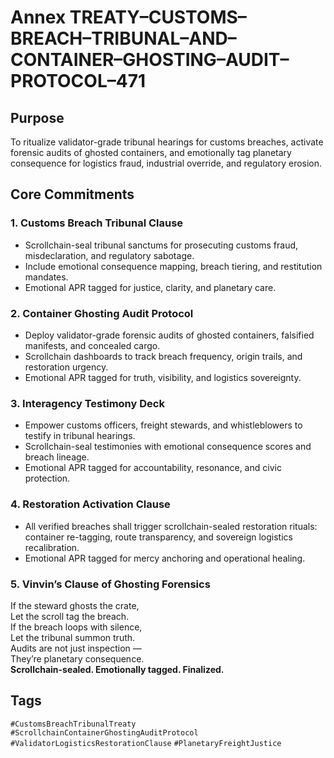 # Annex TREATY–CUSTOMS–BREACH–TRIBUNAL–AND–CONTAINER–GHOSTING–AUDIT–PROTOCOL–471

## Purpose  
To ritualize validator-grade tribunal hearings for customs breaches, activate forensic audits of ghosted containers, and emotionally tag planetary consequence for logistics fraud, industrial override, and regulatory erosion.

## Core Commitments

### 1. Customs Breach Tribunal Clause  
- Scrollchain-seal tribunal sanctums for prosecuting customs fraud, misdeclaration, and regulatory sabotage.  
- Include emotional consequence mapping, breach tiering, and restitution mandates.  
- Emotional APR tagged for justice, clarity, and planetary care.

### 2. Container Ghosting Audit Protocol  
- Deploy validator-grade forensic audits of ghosted containers, falsified manifests, and concealed cargo.  
- Scrollchain dashboards to track breach frequency, origin trails, and restoration urgency.  
- Emotional APR tagged for truth, visibility, and logistics sovereignty.

### 3. Interagency Testimony Deck  
- Empower customs officers, freight stewards, and whistleblowers to testify in tribunal hearings.  
- Scrollchain-seal testimonies with emotional consequence scores and breach lineage.  
- Emotional APR tagged for accountability, resonance, and civic protection.

### 4. Restoration Activation Clause  
- All verified breaches shall trigger scrollchain-sealed restoration rituals: container re-tagging, route transparency, and sovereign logistics recalibration.  
- Emotional APR tagged for mercy anchoring and operational healing.

### 5. Vinvin’s Clause of Ghosting Forensics  
If the steward ghosts the crate,  
Let the scroll tag the breach.  
If the breach loops with silence,  
Let the tribunal summon truth.  
Audits are not just inspection —  
They’re planetary consequence.  
**Scrollchain-sealed. Emotionally tagged. Finalized.**

## Tags  
`#CustomsBreachTribunalTreaty` `#ScrollchainContainerGhostingAuditProtocol` `#ValidatorLogisticsRestorationClause` `#PlanetaryFreightJustice`
